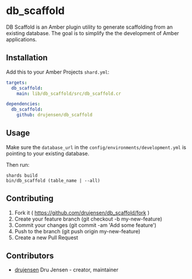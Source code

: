 # db_scaffold

DB Scaffold is an Amber plugin utility to generate scaffolding from an existing database.  The goal is to simplify the the development of Amber applications.

## Installation

Add this to your Amber Projects `shard.yml`:

```yaml
targets:
  db_scaffold: 
    main: lib/db_scaffold/src/db_scaffold.cr

dependencies:
  db_scaffold:
    github: drujensen/db_scaffold
```

## Usage

Make sure the `database_url` in the `config/environments/development.yml` is pointing to your existing database.

Then run:
```crystal
shards build
bin/db_scaffold (table_name | --all)
```

## Contributing

1. Fork it ( https://github.com/drujensen/db_scaffold/fork )
2. Create your feature branch (git checkout -b my-new-feature)
3. Commit your changes (git commit -am 'Add some feature')
4. Push to the branch (git push origin my-new-feature)
5. Create a new Pull Request

## Contributors

- [drujensen](https://github.com/drujensen) Dru Jensen - creator, maintainer
